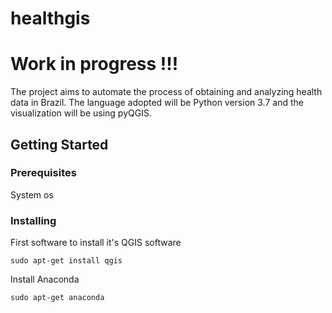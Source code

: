 # healthgis

# Work in progress !!!

The project aims to automate the process of obtaining and analyzing health data in Brazil. The language adopted will be Python version 3.7 and the visualization will be using pyQGIS.

## Getting Started


### Prerequisites

System os

### Installing

First software to install it's QGIS software

```
sudo apt-get install qgis
```

Install Anaconda

```
sudo apt-get anaconda

